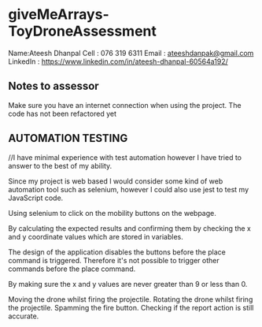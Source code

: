 # giveMeArrays-ToyDroneAssessment

Name:Ateesh Dhanpal
Cell : 076 319 6311
Email : ateeshdanpak@gmail.com
LinkedIn : https://www.linkedin.com/in/ateesh-dhanpal-60564a192/

## Notes to assessor
Make sure you have an internet connection when using the project.
The code has not been refactored yet 


## AUTOMATION TESTING

//I have minimal experience with test automation however I have tried to answer to the best of my ability.

Since my project is web based I would consider some kind of web automation tool such as selenium, however I could also use jest to test my JavaScript code.

Using selenium to click on the mobility buttons on the webpage.

By calculating the expected results and confirming them by checking the x and y coordinate values which are stored in variables.

The design of the application disables the buttons before the place command is triggered. Therefore it's not possible to trigger other commands before the place command.

By making sure the x and y values are never greater than 9 or less than 0.

Moving the drone whilst firing the projectile.
Rotating the drone whilst firing the projectile.
Spamming the fire button. 
Checking if the report action is still accurate.
